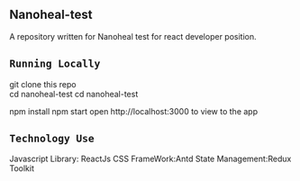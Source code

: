 ## Nanoheal-test
A repository written for Nanoheal test for react developer position.

## `Running Locally`
git clone this repo\
cd nanoheal-test
cd nanoheal-test


npm install
npm start
open http://localhost:3000 to view to the app

## `Technology Use`
Javascript Library: ReactJs
CSS FrameWork:Antd
State Management:Redux Toolkit
